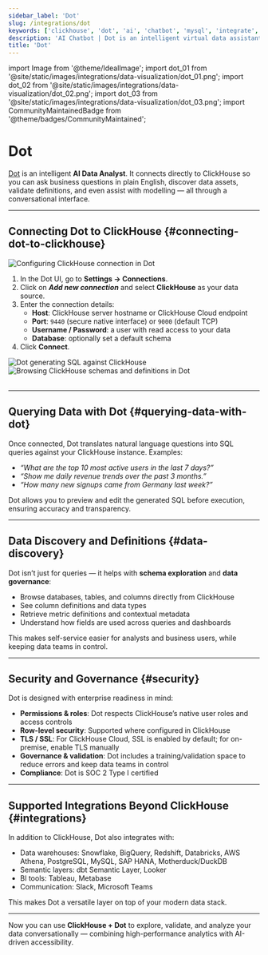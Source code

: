 ```yaml
---
sidebar_label: 'Dot'
slug: /integrations/dot
keywords: ['clickhouse', 'dot', 'ai', 'chatbot', 'mysql', 'integrate', 'ui', 'virtual assistant']
description: 'AI Chatbot | Dot is an intelligent virtual data assistant that answers business data questions, retrieves definitions and relevant data assets, and can even assist with data modelling, powered by ClickHouse.'
title: 'Dot'
---
```


import Image from '@theme/IdealImage';
import dot_01 from '@site/static/images/integrations/data-visualization/dot_01.png';
import dot_02 from '@site/static/images/integrations/data-visualization/dot_02.png';
import dot_03 from '@site/static/images/integrations/data-visualization/dot_03.png';
import CommunityMaintainedBadge from '@theme/badges/CommunityMaintained';

# Dot

<CommunityMaintainedBadge/>

[Dot](https://www.getdot.ai/) is an intelligent **AI Data Analyst**. It connects directly to ClickHouse so you can ask business questions in plain English, discover data assets, validate definitions, and even assist with modelling — all through a conversational interface.

---

## Connecting Dot to ClickHouse {#connecting-dot-to-clickhouse}

<Image size="md" img={dot_01} alt="Configuring ClickHouse connection in Dot" border />
<br/>

1. In the Dot UI, go to **Settings → Connections**.  
2. Click on ***Add new connection*** and select **ClickHouse** as your data source.  
3. Enter the connection details:  
   - **Host**: ClickHouse server hostname or ClickHouse Cloud endpoint  
   - **Port**: `9440` (secure native interface) or `9000` (default TCP)  
   - **Username / Password**: a user with read access to your data  
   - **Database**: optionally set a default schema  
4. Click **Connect**.

<div style={{display: 'flex', gap: '20px'}}>
  <Image img={dot_02} alt="Dot generating SQL against ClickHouse" />
  <Image img={dot_03} alt="Browsing ClickHouse schemas and definitions in Dot" />
</div>
<br/>

---

## Querying Data with Dot {#querying-data-with-dot}

Once connected, Dot translates natural language questions into SQL queries against your ClickHouse instance. Examples:

- *“What are the top 10 most active users in the last 7 days?”*  
- *“Show me daily revenue trends over the past 3 months.”*  
- *“How many new signups came from Germany last week?”*  


Dot allows you to preview and edit the generated SQL before execution, ensuring accuracy and transparency.

---

## Data Discovery and Definitions {#data-discovery}

Dot isn’t just for queries — it helps with **schema exploration** and **data governance**:

- Browse databases, tables, and columns directly from ClickHouse  
- See column definitions and data types  
- Retrieve metric definitions and contextual metadata  
- Understand how fields are used across queries and dashboards  


This makes self-service easier for analysts and business users, while keeping data teams in control.

---

## Security and Governance {#security}

Dot is designed with enterprise readiness in mind:

- **Permissions & roles**: Dot respects ClickHouse’s native user roles and access controls  
- **Row-level security**: Supported where configured in ClickHouse  
- **TLS / SSL**: For ClickHouse Cloud, SSL is enabled by default; for on-premise, enable TLS manually  
- **Governance & validation**: Dot includes a training/validation space to reduce errors and keep data teams in control  
- **Compliance**: Dot is SOC 2 Type I certified  

---

## Supported Integrations Beyond ClickHouse {#integrations}

In addition to ClickHouse, Dot also integrates with:

- Data warehouses: Snowflake, BigQuery, Redshift, Databricks, AWS Athena, PostgreSQL, MySQL, SAP HANA, Motherduck/DuckDB  
- Semantic layers: dbt Semantic Layer, Looker  
- BI tools: Tableau, Metabase  
- Communication: Slack, Microsoft Teams  

This makes Dot a versatile layer on top of your modern data stack.

---

Now you can use **ClickHouse + Dot** to explore, validate, and analyze your data conversationally — combining high-performance analytics with AI-driven accessibility.